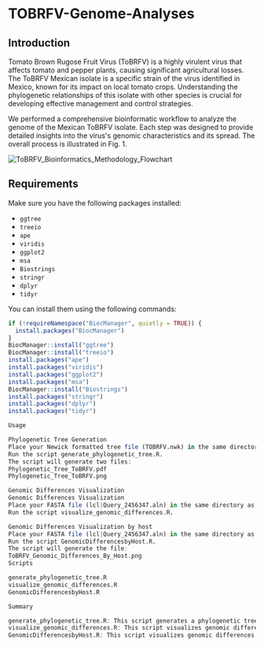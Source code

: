# TOBRFV-Genome-Analyses
## Introduction

Tomato Brown Rugose Fruit Virus (ToBRFV) is a highly virulent virus that affects tomato and pepper plants, causing significant agricultural losses. The ToBRFV Mexican isolate is a specific strain of the virus identified in Mexico, known for its impact on local tomato crops. Understanding the phylogenetic relationships of this isolate with other species is crucial for developing effective management and control strategies.

We performed a comprehensive bioinformatic workflow to analyze the genome of the Mexican ToBRFV isolate. Each step was designed to provide detailed insights into the virus's genomic characteristics and its spread. The overall process is illustrated in Fig. 1. 

![ToBRFV_Bioinformatics_Methodology_Flowchart](https://github.com/user-attachments/assets/43b3d5cf-6719-4a62-97f5-ae856ad377f4)



## Requirements

Make sure you have the following packages installed:

- `ggtree`
- `treeio`
- `ape`
- `viridis`
- `ggplot2`
- `msa`
- `Biostrings`
- `stringr`
- `dplyr`
- `tidyr`

You can install them using the following commands:

```r
if (!requireNamespace("BiocManager", quietly = TRUE)) {
  install.packages("BiocManager")
}
BiocManager::install("ggtree")
BiocManager::install("treeio")
install.packages("ape")
install.packages("viridis")
install.packages("ggplot2")
install.packages("msa")
BiocManager::install("Biostrings")
install.packages("stringr")
install.packages("dplyr")
install.packages("tidyr")

Usage

Phylogenetic Tree Generation
Place your Newick formatted tree file (TOBRFV.nwk) in the same directory as the script.
Run the script generate_phylogenetic_tree.R.
The script will generate two files:
Phylogenetic_Tree_ToBRFV.pdf
Phylogenetic_Tree_ToBRFV.png

Genomic Differences Visualization
Genomic Differences Visualization
Place your FASTA file (lcl|Query_2456347.aln) in the same directory as the script.
Run the script visualize_genomic_differences.R.

Genomic Differences Visualization by host
Place your FASTA file (lcl|Query_2456347.aln) in the same directory as the script.
Run the script GenomicDifferencesbyHost.R.
The script will generate the file:
ToBRFV_Genomic_Differences_By_Host.png
Scripts

generate_phylogenetic_tree.R
visualize_genomic_differences.R
GenomicDifferencesbyHost.R

Summary

generate_phylogenetic_tree.R: This script generates a phylogenetic tree with highlighted species and saves the visualization as PDF and PNG files.
visualize_genomic_differences.R: This script visualizes genomic differences of ToBRFV grouped by host and saves the visualization as a PNG file.
GenomicDifferencesbyHost.R: This script visualizes genomic differences of ToBRFV grouped by host and saves the visualization as a PNG file.README.md: This file explains how to install the necessary packages, how to use the scripts, and provides the script code for reference.

